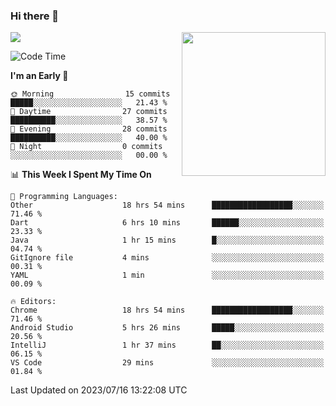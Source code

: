 ### Hi there 👋

![](https://metrics.lecoq.io/itaowu?template=classic&config.timezone=Asia%2FShanghai)
<img align='right' src="https://media.giphy.com/media/M9gbBd9nbDrOTu1Mqx/giphy.gif" width="230">

<!--START_SECTION:waka-->
![Code Time](http://img.shields.io/badge/Code%20Time-243%20hrs%2056%20mins-blue)

**I'm an Early 🐤** 

```text
🌞 Morning                15 commits          █████░░░░░░░░░░░░░░░░░░░░   21.43 % 
🌆 Daytime                27 commits          ██████████░░░░░░░░░░░░░░░   38.57 % 
🌃 Evening                28 commits          ██████████░░░░░░░░░░░░░░░   40.00 % 
🌙 Night                  0 commits           ░░░░░░░░░░░░░░░░░░░░░░░░░   00.00 % 
```


📊 **This Week I Spent My Time On** 

```text
💬 Programming Languages: 
Other                    18 hrs 54 mins      ██████████████████░░░░░░░   71.46 % 
Dart                     6 hrs 10 mins       ██████░░░░░░░░░░░░░░░░░░░   23.33 % 
Java                     1 hr 15 mins        █░░░░░░░░░░░░░░░░░░░░░░░░   04.74 % 
GitIgnore file           4 mins              ░░░░░░░░░░░░░░░░░░░░░░░░░   00.31 % 
YAML                     1 min               ░░░░░░░░░░░░░░░░░░░░░░░░░   00.09 % 

🔥 Editors: 
Chrome                   18 hrs 54 mins      ██████████████████░░░░░░░   71.46 % 
Android Studio           5 hrs 26 mins       █████░░░░░░░░░░░░░░░░░░░░   20.56 % 
IntelliJ                 1 hr 37 mins        ██░░░░░░░░░░░░░░░░░░░░░░░   06.15 % 
VS Code                  29 mins             ░░░░░░░░░░░░░░░░░░░░░░░░░   01.84 % 
```


 Last Updated on 2023/07/16 13:22:08 UTC
<!--END_SECTION:waka-->

<!--
**itaowu/itaowu** is a ✨ _special_ ✨ repository because its `README.md` (this file) appears on your GitHub profile.

Here are some ideas to get you started:

- 🔭 I’m currently working on ...
- 🌱 I’m currently learning ...
- 👯 I’m looking to collaborate on ...
- 🤔 I’m looking for help with ...
- 💬 Ask me about ...
- 📫 How to reach me: ...
- 😄 Pronouns: ...
- ⚡ Fun fact: ...
-->
